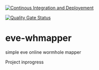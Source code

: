 [![Continous Integration and Deployement](https://github.com/pfh59/eve-whmapper/actions/workflows/ci-cd.yaml/badge.svg)](https://github.com/pfh59/eve-whmapper/actions/workflows/ci-cd.yaml)

[![Quality Gate Status](https://sonarcloud.io/api/project_badges/measure?project=pfh59_eve-whmapper&metric=alert_status)](https://sonarcloud.io/summary/new_code?id=pfh59_eve-whmapper)

# eve-whmapper
simple eve online wormhole mapper

Project inprogress
